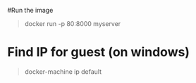 

#Run the image
   > docker run -p 80:8000 myserver

# Find IP for guest (on windows)
   > docker-machine ip default
